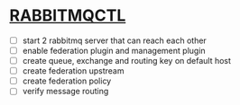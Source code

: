 # [RABBITMQCTL](https://www.rabbitmq.com/rabbitmqctl.8.html)

- [ ] start 2 rabbitmq server that can reach each other
- [ ] enable federation plugin and management plugin
- [ ] create queue, exchange and routing key on default host
- [ ] create federation upstream
- [ ] create federation policy
- [ ] verify message routing
